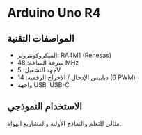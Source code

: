# Arduino Uno R4

## المواصفات التقنية

- الميكروكونترولر: RA4M1 (Renesas)
- سرعة الساعة: 48 MHz
- جهد التشغيل: 5V
- دبابيس الإدخال / الإخراج الرقمية: 14 (6 PWM)
- واجهة USB: USB-C

## الاستخدام النموذجي

مثالي للتعلم والنماذج الأولية والمشاريع الهواة.

